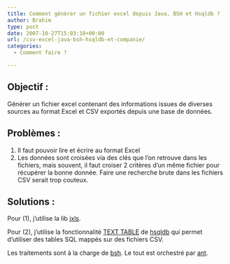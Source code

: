 ```yaml
---
title: Comment générer un fichier excel depuis Java, BSH et Hsqldb ?
author: Brahim
type: post
date: 2007-10-27T15:03:18+00:00
url: /csv-excel-java-bsh-hsqldb-et-companie/
categories:
  - Comment faire ?

---
```

## Objectif :

Générer un fichier excel contenant des informations issues de diverses sources au format Excel et CSV exportés depuis une base de données.

## Problèmes :

  1. Il faut pouvoir lire et écrire au format Excel
  2. Les données sont croisées via des clés que l&#8217;on retrouve dans les fichiers, mais souvent, il faut croiser 2 critères d&#8217;un même fichier pour récupérer la bonne donnée. Faire une recherche brute dans les fichiers CSV serait trop couteux.

## Solutions :

Pour (1), j&#8217;utilise la lib [jxls][1].
  
Pour (2), j&#8217;utilise la fonctionnalité [TEXT TABLE][2] de [hsqldb][3] qui permet d&#8217;utiliser des tables SQL mappés sur des fichiers CSV.
  
Les traitements sont à la charge de [bsh][4]. Le tout est orchestré par [ant][5].

 [1]: http://jxls.sourceforge.net/
 [2]: http://hsqldb.org/doc/guide/ch06.html
 [3]: http://hsqldb.org/
 [4]: http://www.beanshell.org/
 [5]: http://ant.apache.org/